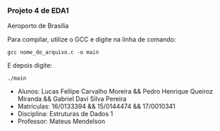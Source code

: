 ### Projeto 4 de EDA1

Aeroporto de Brasília

Para compilar, utilize o GCC e digite na linha de comando:

```
gcc nome_do_arquivo.c -o main 
```

E depois digite:

```
./main
```



- Alunos: Lucas Fellipe Carvalho Moreira && Pedro Henrique Queiroz Miranda && Gabriel Davi Silva Pereira
- Matrículas: 16/0133394 && 15/0144474 && 17/0010341
- Disciplina: Estruturas de Dados 1
- Professor: Mateus Mendelson